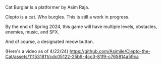 Cat Burglar is a platformer by Asim Raja.

Clepto is a cat. Who burgles. This is still a work in progress.

By the end of Spring 2024, this game will have multiple levels, obstacles, enemies, music, and SFX.

And of course, a designated meow button.

(Here's a video as of 4/22/24)
https://github.com/Asimile/Clepto-the-Cat/assets/111531811/cdc05122-25b9-4cc3-81f9-c765814a59ca
